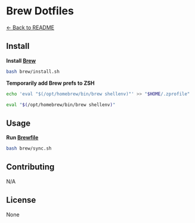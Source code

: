# Brew Dotfiles

[← Back to README](../README.md#usage)

## Install

**Install [Brew](https://brew.sh/)**

```bash
bash brew/install.sh
```

**Temporarily add Brew prefs to ZSH**

```bash
echo 'eval "$(/opt/homebrew/bin/brew shellenv)"' >> "$HOME/.zprofile"
```

```bash
eval "$(/opt/homebrew/bin/brew shellenv)"
```

## Usage

**Run [Brewfile](./Brewfile)**

```bash
bash brew/sync.sh
```

## Contributing

N/A

## License

None

